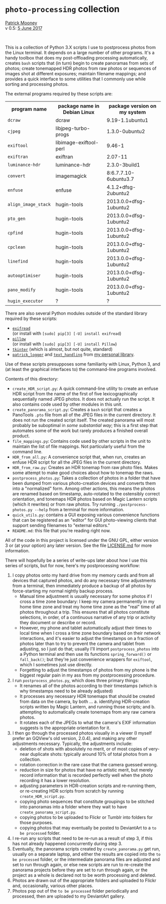 # `photo-processing` collection

<div class="vcard vevent">
<a class="url u-url p-name" rel="me" href="http://patrickbrianmooney.nfshost.com/~patrick/">Patrick Mooney</a><br />
<abbr class="summary description" tile="date of current release">v 0.5</abbr>: <abbr class="dtstart" title='2017-06-05'>5 June 2017</abbr>
</div>

<p>&nbsp;</p>

<p>This is a collection of Python 3.X scripts I use to postprocess photos from the Linux terminal. It depends on a large number of other programs. It's a handy toolbox that does my post-offloading processing automatically, creates <code>bash</code> scripts that (in turn) begin to create panoramas from sets of photos; create tonemapped HDR photos from raw photos or sequences of images shot at different exposures; maintain filename mappings; and provides a quick interface to some utilities that I commonly use while sorting and processing photos.</p>

The external programs required by these scripts are:

<table>
  <tr><th>program name</th><th>package name in Debian Linux</th><th>package version on my system</th></tr>
  <tr><td><code>dcraw</code></td><td>dcraw</td><td>9.19-1.1ubuntu1</td></tr>
  <tr><td><code>cjpeg</code></td><td>libjpeg-turbo-progs</td><td>1.3.0-0ubuntu2</td></tr>
  <tr><td><code>exiftool</code></td><td>libimage-exiftool-perl</td><td>9.46-1</td></tr>
  <tr><td><code>exiftran</code></td><td>exiftran</td><td>2.07-11</td></tr>
  <tr><td><code>luminance-hdr</code></td><td>luminance-hdr</td><td>2.3.0-3build1</td></tr>
  <tr><td><code>convert</code></td><td>imagemagick</td><td>8:6.7.7.10-6ubuntu3.7</td></tr>
  <tr><td><code>enfuse</code></td><td>enfuse</td><td>4.1.2+dfsg-2ubuntu2</td></tr>
  <tr><td><code>align_image_stack</code></td><td>hugin-tools</td><td>2013.0.0+dfsg-1ubuntu2</td></tr>
  <tr><td><code>pto_gen</code></td><td>hugin-tools</td><td>2013.0.0+dfsg-1ubuntu2</td></tr>
  <tr><td><code>cpfind</code></td><td>hugin-tools</td><td>2013.0.0+dfsg-1ubuntu2</td></tr>
  <tr><td><code>cpclean</code></td><td>hugin-tools</td><td>2013.0.0+dfsg-1ubuntu2</td></tr>
  <tr><td><code>linefind</code></td><td>hugin-tools</td><td>2013.0.0+dfsg-1ubuntu2</td></tr>
  <tr><td><code>autooptimiser</code></td><td>hugin-tools</td><td>2013.0.0+dfsg-1ubuntu2</td></tr>
  <tr><td><code>pano_modify</code></td><td>hugin-tools</td><td>2013.0.0+dfsg-1ubuntu2</td></tr>
  <tr><td><code>hugin_executor</code></td><td>?</td><td>?</td></tr>
</table>

There are also several Python modules outside of the standard library required by these scripts:

<ul>
  <li><code><a rel="muse" href="https://pypi.python.org/pypi/ExifRead">exifread</a></code></li> (or install with <code>[sudo] pip[3] [-U] install exifread</code>)</li>
  <li><code><a rel="muse" href="https://python-pillow.org/">pillow</a></code></li> (or install with <code>[sudo] pip[3] [-U] install Pillow</code>)</li>
  <li><code><a rel="muse" href="https://docs.python.org/3/library/tkinter.html">tkinter</a></code> (which is almost, but not quite, standard)</li>
  <li><code><a rel="me" href="https://github.com/patrick-brian-mooney/python-personal-library/blob/master/patrick_logger.py">patrick_logger</a></code> and <code><a href="">text_handling</a></code> from <a rel="me" href="https://github.com/patrick-brian-mooney/python-personal-library/blob/master/text_handling.py">my personal library</a>.</li>
</ul>

Use of these scripts presupposes some familiarity with Linux, Python 3, and (at least the graphical interfaces to) the command-line programs involved.

Contents of this directory:

* `create_HDR_script.py`: A quick command-line utility to create an enfuse HDR script from the name of the first of five lexicographically sequentially named JPEG photos. It does not actually run the script. It also contains code used by other modules in this unit.
* `create_panorama_script.py`: Creates a `bash` script that creates a PanoTools `.pto` file from all of the JPEG files in the current directory. It does not run the created script itself. The created panorama will most probably be suboptimal in *some substantial way*; this is a first step that automates some of the work but rarely produces a finished overall product.
* `file_mappings.py`: Contains code used by other scripts in the unit to maintain the list of file mappings. Not particularly useful from the command line.
* `HDR_from_all.py`: A convenience script that, when run, creates an enfuse HDR script for all the JPEG files in the current directory. 
* `HDR_from_raw.py`: Creates an HDR tonemap from raw photo files. Makes some attempt to make good choices about how to tonemap the raws. 
* `postprocess_photos.py`: Takes a collection of photos in a folder that have been dumped from various photo-creation devices and converts them into a "normalized" form. Among other actions, this means the photos are renamed based on timestamp, auto-rotated to the ostensibly correct orientation, and tonemaps HDR photos based on Magic Lantern scripts (which it rewrites) or from raw photos. Try running `./postprocess-photos.py --help` from a terminal for more information.
* `quick_utils.py`: contains a GUI exposing various convenience functions that can be registered as an "editor" for GUI photo-viewing clients that support sending filenames to "external editors."
* `README.md`: this file that you're reading right now.

All of the code in this project is licensed under the GNU GPL, either version 3 or (at your option) any later version. See the file <a rel="muse" href="https://github.com/patrick-brian-mooney/photo-processing/blob/master/LICENSE.md">LICENSE.md</a> for more information.

There will hopefully be a series of write-ups later about how I use this series of scripts, but for now, here's my postprocessing workflow:

1. I copy photos onto my hard drive from my memory cards and from all devices that captured photos, and do any necessary time adjustments from a terminal, then immediately produce a backup of all photos by force-starting my normal nightly backup process.
   * Manual time adjustment is usually necessary for some photos if I cross a time zone boundary: I keep my camera permanently in my home time zone and treat my home time zone as the "real" time of all photos throughout a trip. This ensures that all photos constitute selections, in order, of a continuous narrative of any trip or activity they document or describe or record.
   * However, my phone and tablet automatically adjust their times to local time when I cross a time zone boundary based on their network interactions, and it's easier to adjust the timestamps on a fraction of photos later than to try to prevent the camera and tablet from adjusting, so I just do that; usually I'll import `postprocess_photos` into a Python terminal and then use its functions `spring_forward()` or `fall_back()`; but they're just convenience wrappers for `exiftool`, which I sometimes just use directly.
   * Forgetting to adjust the timestamps of photos from my phone is the biggest regular pain in my ass from my postprocessing procedure. 
2. I run `postprocess_photos.py`, which does three primary things:
   * It renames all of the photos according to their timestamps (which is why timestamps need to be already adjusted)
   * It processes any necessary HDR tonemaps that should be created from data on the camera, by both ...
     a. identifying HDR-creation scripts written by Magic Lantern, and running those scripts; and
     b. attempting to automatically create tonemaps from any raw camera photos. 
   * It rotates each of the JPEGs to what the camera's EXIF information suggests is the appropriate orientation for it.
3. I then go through the processed photos visually in a viewer (I myself prefer an GQView's old version, 2.0.4), and making any other adjustments necessary. Typically, the adjustments include:
   * deletion of shots with absolutely no merit, or of most copies of very-near duplicate shots: typically around 10% of total photos from a collection.
   * rotation correction in the rare case that the camera guessed wrong.
   * reduction in size for photos that have no artistic merit, but merely record information that is recorded perfectly well when the photo recording it has a lower resolution.
   * adjusting parameters in HDR-creation scripts and re-running them, or re-creating HDR scripts from scratch by running `create_HDR_script.py`.
   * copying photo sequences that constitute groupings to be stitched into panoramas into a folder where they wait to have `create_panorama_script.py`.
   * copying photos to be uploaded to Flickr or Tumblr into folders for those purposes.
   * copying photos that may eventually be posted to DeviantArt to a `to be processed` folder.
4. I re-run any scripts that need to be re-run as a result of step 3, if this has not already happened concurrently during step 3.
5. Eventually, the panorama scripts created by `create_panorama.py` get run, usually on a separate laptop, and either the results are copied into the `to be processed` folder, or the intermediate panorama files are adjusted and set to run through again, or else new scripts are run to re-create the panorama projects before they are set to run through again, or the project as a whole is declared not to be worth processing and deleted.
6. Photos are drawn out of the appropriate folders and uploaded to Flickr and, occasionally, various other places.
7. Photos pop out of the `to be processed` folder periodically and processed, then are uploaded to my DeviantArt gallery. 

